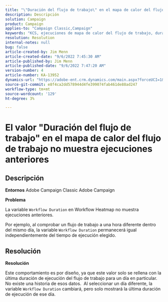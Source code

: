 ```yaml
---
title: "\"Duración del flujo de trabajo\" en el mapa de calor del flujo de trabajo no muestra ejecuciones anteriores"
description: Descripción
solution: Campaign
product: Campaign
applies-to: "Campaign Classic,Campaign"
keywords: "KCS, ejecuciones de mapa de calor del flujo de trabajo, duración del flujo de trabajo, ejecuciones pasadas, Adobe Campaign"
resolution: Resolution
internal-notes: null
bug: false
article-created-by: Jim Menn
article-created-date: "9/6/2022 7:45:30 AM"
article-published-by: Jim Menn
article-published-date: "9/6/2022 7:47:20 AM"
version-number: 4
article-number: KA-13952
dynamics-url: "https://adobe-ent.crm.dynamics.com/main.aspx?forceUCI=1&pagetype=entityrecord&etn=knowledgearticle&id=026920e0-b72d-ed11-9db1-0022480866ad"
source-git-commit: e8f4ca2dd578944d4fe399074fab461de88ad247
workflow-type: tm+mt
source-wordcount: '129'
ht-degree: 3%

---
```


# El valor &quot;Duración del flujo de trabajo&quot; en el mapa de calor del flujo de trabajo no muestra ejecuciones anteriores

## Descripción


<b>Entornos</b>
Adobe Campaign Classic Adobe Campaign

<b>Problema</b>

La variable `Workflow Duration` en Workflow Heatmap no muestra ejecuciones anteriores.

Por ejemplo, al comprobar un flujo de trabajo a una hora diferente dentro del mismo día, la variable `Workflow Duration` permanecerá igual independientemente del tiempo de ejecución elegido.


## Resolución


<b>Resolución</b>

Este comportamiento es por diseño, ya que este valor solo se rellena con la última duración de ejecución del flujo de trabajo para un día en particular.
No existe una historia de esos datos. 
Al seleccionar un día diferente, la variable `Workflow Duration` cambiará, pero solo mostrará la última duración de ejecución de ese día.


